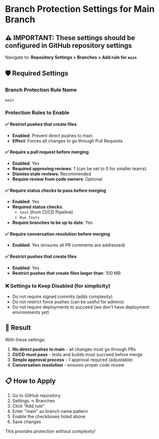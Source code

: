 # Branch Protection Settings for Main Branch

## ⚠️ IMPORTANT: These settings should be configured in GitHub repository settings

Navigate to: **Repository Settings > Branches > Add rule for `main`**

## 🛡️ Required Settings

### Branch Protection Rule Name
```
main
```

### Protection Rules to Enable

#### ✅ Restrict pushes that create files
- **Enabled**: Prevent direct pushes to main
- **Effect**: Forces all changes to go through Pull Requests

#### ✅ Require a pull request before merging
- **Enabled**: Yes
- **Required approving reviews**: 1 (can be set to 0 for smaller teams)
- **Dismiss stale reviews**: Recommended
- **Require review from code owners**: Optional

#### ✅ Require status checks to pass before merging
- **Enabled**: Yes
- **Required status checks**:
  - `test` (from CI/CD Pipeline)
  - `Run Tests` 
- **Require branches to be up to date**: Yes

#### ✅ Require conversation resolution before merging
- **Enabled**: Yes (ensures all PR comments are addressed)

#### ✅ Restrict pushes that create files
- **Enabled**: Yes
- **Restrict pushes that create files larger than**: 100 MB

### ❌ Settings to Keep Disabled (for simplicity)
- Do not require signed commits (adds complexity)
- Do not restrict force pushes (can be useful for admins)
- Do not require deployments to succeed (we don't have deployment environments yet)

## 🎯 Result
With these settings:
1. **No direct pushes to main** - all changes must go through PRs
2. **CI/CD must pass** - tests and builds must succeed before merge
3. **Simple approval process** - 1 approval required (adjustable)
4. **Conversation resolution** - ensures proper code review

## 📋 How to Apply
1. Go to GitHub repository
2. Settings → Branches
3. Click "Add rule"
4. Enter "main" as branch name pattern
5. Enable the checkboxes listed above
6. Save changes

This provides protection without complexity!
